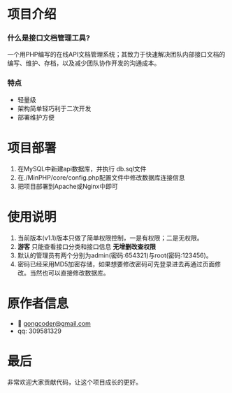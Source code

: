 项目介绍
========
### 什么是接口文档管理工具?
一个用PHP编写的在线API文档管理系统；其致力于快速解决团队内部接口文档的编写、维护、存档，以及减少团队协作开发的沟通成本。
### 特点
* 轻量级
* 架构简单轻巧利于二次开发
* 部署维护方便

项目部署
========
1. 在MySQL中新建api数据库，并执行 db.sql文件
2. 在./MinPHP/core/config.php配置文件中修改数据库连接信息
3. 把项目部署到Apache或Nginx中即可

使用说明
========
1. 当前版本(v1.1)版本只做了简单权限控制，一是有权限；二是无权限。
2. **游客** 只能查看接口分类和接口信息 __无增删改查权限__
3. 默认的管理员有两个分别为admin(密码:654321)与root(密码:123456)。
4. 密码已经采用MD5加密存储，如果想要修改密码可先登录进去再通过页面修改。当然也可以直接修改数据库。

原作者信息
==========
* :email:	gongcoder@gmail.com
* qq:	309581329

最后
====
非常欢迎大家贡献代码，让这个项目成长的更好。
